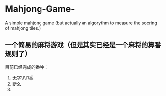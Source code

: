 # Mahjong-Game-
A simple mahjong game (but actually an algorythm to measure the socring of mahjong tiles.)   

## 一个简易的麻将游戏（但是其实已经是一个麻将的算番规则了）  

目前已经完成的番种：  
1. 无字\t\t1番   
2. 断幺
3. 
